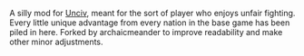 A silly mod for [Unciv](https://github.com/yairm210/Unciv/), meant for the sort of player who enjoys unfair fighting. Every little unique advantage from every nation in the base game has been piled in here. Forked by archaicmeander to improve readability and make other minor adjustments.
